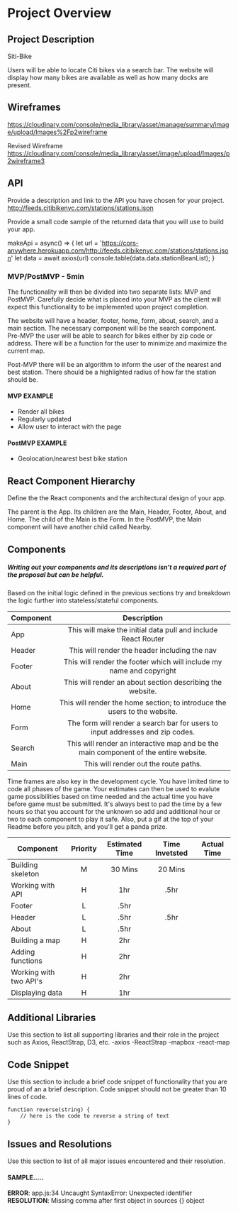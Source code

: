 # Project Overview


## Project Description

Siti-Bike

Users will be able to locate Citi bikes via a search bar. The website will display how many bikes are available as well as how many docks are present.

## Wireframes

https://cloudinary.com/console/media_library/asset/manage/summary/image/upload/Images%2Fp2wireframe

Revised Wireframe
https://cloudinary.com/console/media_library/asset/image/upload/Images/p2wireframe3

## API

Provide a description and link to the API you have chosen for your project.
http://feeds.citibikenyc.com/stations/stations.json

Provide a small code sample of the returned data that you will use to build your app.

makeApi = async() => {
    let url = 'https://cors-anywhere.herokuapp.com/http://feeds.citibikenyc.com/stations/stations.json'
    let data = await axios(url)
    console.table(data.data.stationBeanList);
  }
### MVP/PostMVP - 5min

The functionality will then be divided into two separate lists: MVP and PostMVP.  Carefully decide what is placed into your MVP as the client will expect this functionality to be implemented upon project completion.  

The website will have a header, footer, home, form, about, search, and a main section. The necessary component will be the search component. Pre-MVP the user will be able to search for bikes either by zip code or address. There will be a function for the user to minimize and maximize the current map.

Post-MVP there will be an algorithm to inform the user of the nearest and best station. There should be a highlighted radius of how far the station should be.

#### MVP EXAMPLE
- Render all bikes
- Regularly updated
- Allow user to interact with the page

#### PostMVP EXAMPLE

- Geolocation/nearest best bike station


## React Component Hierarchy

Define the the React components and the architectural design of your app.

The parent is the App. Its children are the Main, Header, Footer, About, and Home. The child of the Main is the Form. In the PostMVP, the Main component will have another child called Nearby.

## Components
##### Writing out your components and its descriptions isn't a required part of the proposal but can be helpful.

Based on the initial logic defined in the previous sections try and breakdown the logic further into stateless/stateful components.

| Component | Description |
| --- | :---: |  
| App | This will make the initial data pull and include React Router|
| Header | This will render the header including the nav |
| Footer | This will render the footer which will include my name and copyright |
| About | This will render an about section describing the website. |
| Home | This will render the home section; to introduce the users to the website. |
| Form | The form will render a search bar for users to input addresses and zip codes. |
| Search | This will render an interactive map and be the main component of the entire website. |
| Main | This will render out the route paths. |


Time frames are also key in the development cycle.  You have limited time to code all phases of the game.  Your estimates can then be used to evalute game possibilities based on time needed and the actual time you have before game must be submitted. It's always best to pad the time by a few hours so that you account for the unknown so add and additional hour or two to each component to play it safe. Also, put a gif at the top of your Readme before you pitch, and you'll get a panda prize.

| Component | Priority | Estimated Time | Time Invetsted | Actual Time |
| --- | :---: |  :---: | :---: | :---: |
| Building skeleton | M | 30 Mins | 20 Mins |
| Working with API | H | 1hr | .5hr |
| Footer | L | .5hr |
| Header | L | .5hr | .5hr |
| About | L | .5hr |
| Building a map | H | 2hr |
| Adding functions | H | 2hr |
| Working with two API's | H | 2hr |
| Displaying data | H | 1hr |

## Additional Libraries
 Use this section to list all supporting libraries and their role in the project such as Axios, ReactStrap, D3, etc.
 -axios
 -ReactStrap
 -mapbox
 -react-map

## Code Snippet

Use this section to include a brief code snippet of functionality that you are proud of an a brief description.  Code snippet should not be greater than 10 lines of code.

```
function reverse(string) {
	// here is the code to reverse a string of text
}
```

## Issues and Resolutions
 Use this section to list of all major issues encountered and their resolution.

#### SAMPLE.....
**ERROR**: app.js:34 Uncaught SyntaxError: Unexpected identifier                                
**RESOLUTION**: Missing comma after first object in sources {} object
